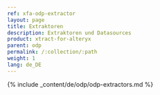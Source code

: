 ```yaml
---
ref: xfa-odp-extractor
layout: page
title: Extraktoren
description: Extraktoren und Datasources
product: xtract-for-alteryx
parent: odp
permalink: /:collection/:path
weight: 1
lang: de_DE
---
```


{% include _content/de/odp/odp-extractors.md %} 